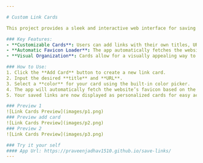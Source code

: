 ```yaml
---

# Custom Link Cards

This project provides a sleek and interactive web interface for saving and managing favorite links in customizable cards. Users can personalize each card with custom text, URLs, and colors, making it easy to visually organize and access their links.

### Key Features:
- **Customizable Cards**: Users can add links with their own titles, URLs, and colors.
- **Automatic Favicon Loader**: The app automatically fetches the website’s favicon based on the URL provided, giving the cards a professional and polished look.
- **Visual Organization**: Cards allow for a visually appealing way to manage and organize frequently visited links.

### How to Use:
1. Click the **Add Card** button to create a new link card.
2. Input the desired **title** and **URL**.
3. Select a **color** for your card using the built-in color picker.
4. The app will automatically fetch the website’s favicon based on the provided URL.
5. Your saved links are now displayed as personalized cards for easy access.

### Preview 1
![Link Cards Preview](images/p1.png)
### Preview add card
![Link Cards Preview](images/p2.png)
### Preview 2
![Link Cards Preview](images/p3.png)

### Try it your self
#### App Url: https://praveenjadhav1510.github.io/save-links/
---
```

